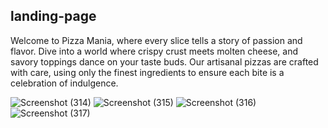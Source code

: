 ## landing-page
Welcome to Pizza Mania, where every slice tells a story of passion and flavor. Dive into a world where crispy crust meets molten cheese, and savory toppings dance on your taste buds. Our artisanal pizzas are crafted with care, using only the finest ingredients to ensure each bite is a celebration of indulgence. 

![Screenshot (314)](https://github.com/user-attachments/assets/3870fda1-e046-4a8b-8d5f-8ddeac2bf51f)
![Screenshot (315)](https://github.com/user-attachments/assets/bfb33ee7-aadd-45ce-88f4-4cb019d54beb)
![Screenshot (316)](https://github.com/user-attachments/assets/d22ebaa2-bc48-4588-95ed-6f64a4760388)
![Screenshot (317)](https://github.com/user-attachments/assets/ec78977e-1960-4e86-abd9-26a303dc03ec)
